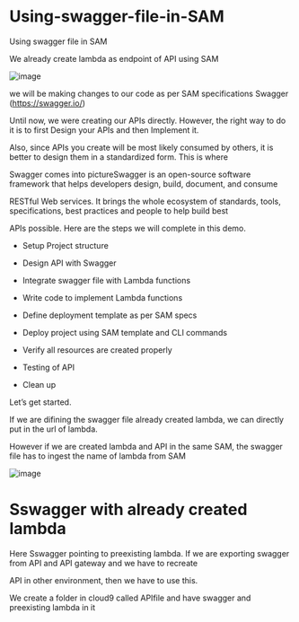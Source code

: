 # Using-swagger-file-in-SAM
Using swagger file in SAM


We already create lambda as endpoint of API using SAM

![image](https://github.com/felixdagnon/Using-swagger-file-in-SAM/assets/91665833/67aa9157-310e-4152-862b-a7bf445a8a6a)

 we will be making changes to our code as per SAM specifications Swagger (https://swagger.io/)

Until now, we were creating our APIs directly. However, the right way to do it is to first Design your APIs and then Implement it.

Also, since APIs you create will be most likely consumed by others, it is better to design them in a standardized form. This is where 

Swagger comes into pictureSwagger is an open-source software framework that helps developers design, build, document, and consume 

RESTful Web services. It brings the whole ecosystem of standards, tools, specifications, best practices and people to help build best 

APIs possible. Here are the steps we will complete in this demo.

- Setup Project structure
  
- Design API with Swagger

- Integrate swagger file with Lambda functions

- Write code to implement Lambda functions

- Define deployment template as per SAM specs

- Deploy project using SAM template and CLI commands

- Verify all resources are created properly

- Testing of API

- Clean up

Let’s get started.

If we are difining the swagger file already created lambda, we can directly put in the url of lambda.

However if we are created lambda and API in the same SAM, the swagger file has to ingest the name of lambda from SAM

![image](https://github.com/felixdagnon/Using-swagger-file-in-SAM/assets/91665833/2af09993-7e2f-4276-99a0-b098a18f3c49)

# Sswagger with already created lambda

Here Sswagger pointing to preexisting lambda. If we are exporting swagger from API and API gateway and we have to recreate

API in other environment, then we have to use this.

We create a folder in cloud9 called APIfile and have swagger and preexisting lambda in it





